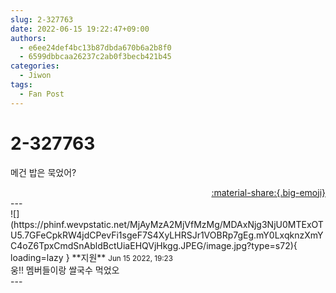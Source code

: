 ```yaml
---
slug: 2-327763
date: 2022-06-15 19:22:47+09:00
authors:
  - e6ee24def4bc13b87dbda670b6a2b8f0
  - 6599dbbcaa26237c2ab0f3becb421b45
categories:
  - Jiwon
tags:
  - Fan Post
---
```


# 2-327763

<div class="post-container" markdown="1">
<div class="content-container md-sidebar__scrollwrap" markdown="1">

메건 밥은 묵었어?

</div>
</div>

<div style="text-align: right;" markdown="1">
<a href="https://weverse.io/fromis9/fanpost/2-327763" style="text-align: right;">:material-share:{.big-emoji}</a>
</div>
---

<div class="comments-container md-sidebar__scrollwrap" markdown="1">
<div class="comment" markdown="1">
<div class='id-container' markdown="1">
![](https://phinf.wevpstatic.net/MjAyMzA2MjVfMzMg/MDAxNjg3NjU0MTExOTU5.7GFeCpkRW4jdCPevFi1sgeF7S4XyLHRSJr1VOBRp7gEg.mY0LxqknzXmYC4oZ6TpxCmdSnAbldBctUiaEHQVjHkgg.JPEG/image.jpg?type=s72){ loading=lazy }
**<span class="artist">지원</span>** <small>Jun 15 2022, 19:23</small><br>
</div>
<div class='comment-body' markdown="1">
웅!! 멤버들이랑 쌀국수 먹었오
</div>
</div>
</div>
---
